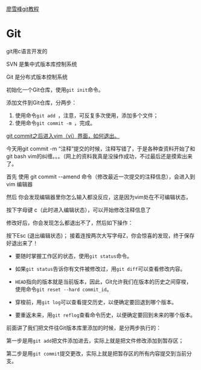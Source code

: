 [廖雪峰git教程]( https://www.liaoxuefeng.com/wiki/896043488029600/896067074338496 )

# Git

git用c语言开发的

 SVN 是集中式版本库控制系统 

 Git 是分布式版本控制系统 



 初始化一个Git仓库，使用`git init`命令。 

添加文件到Git仓库，分两步：

1. 使用命令`git add `，注意，可反复多次使用，添加多个文件；
2. 使用命令`git commit -m `，完成。



[git commit之后进入vim（vi）界面，如何退出。](https://blog.csdn.net/zimosangtian/article/details/80848526 ) 

今天用git commit -m “注释”提交的时候，注释写错了，于是各种查资料开始了和git bash vim的纠缠。。。（网上的资料我真是没操作成功，不过最后还是摸索出来了。

首先 使用 git commit --amend 命令（修改最近一次提交的注释信息），会进入到vim 编辑器

然后 你会发现编辑器里你怎么输入都没反应，这是因为vim处在不可编辑状态，

按下字母键 c（此时进入编辑状态），可以开始修改注释信息了

修改好后，你会发现怎么都退出不了，然后如下操作：

按下Esc (退出编辑状态)； 接着连按两次大写字母Z，你会惊喜的发现，终于保存好退出来了！





- 要随时掌握工作区的状态，使用`git status`命令。
- 如果`git status`告诉你有文件被修改过，用`git diff`可以查看修改内容。

- `HEAD`指向的版本就是当前版本，因此，Git允许我们在版本的历史之间穿梭，使用命令`git reset --hard commit_id`。
- 穿梭前，用`git log`可以查看提交历史，以便确定要回退到哪个版本。
- 要重返未来，用`git reflog`查看命令历史，以便确定要回到未来的哪个版本。



前面讲了我们把文件往Git版本库里添加的时候，是分两步执行的：

第一步是用`git add`把文件添加进去，实际上就是把文件修改添加到暂存区；

第二步是用`git commit`提交更改，实际上就是把暂存区的所有内容提交到当前分支。